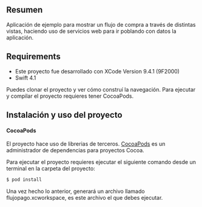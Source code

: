 

## Resumen

Aplicación de ejemplo para mostrar un flujo de compra a través de distintas vistas, haciendo uso de servicios web para ir poblando con datos la aplicación.

## Requirements

* Este proyecto fue desarrollado con XCode Version 9.4.1 (9F2000)
* Swift 4.1

Puedes clonar el proyecto y ver cómo construí la navegación. Para ejecutar y compilar el proyecto requieres tener CocoaPods. 

## Instalación y uso del proyecto

#### CocoaPods

El proyecto hace uso de librerias de terceros. 
[CocoaPods](https://cocoapods.org/) es un administrador de dependencias para proyectos Cocoa.


Para ejecutar el proyecto requieres ejecutar el siguiente comando desde un terminal en la carpeta del proyecto:

```bash
$ pod install
```

Una vez hecho lo anterior, generará un archivo llamado flujopago.xcworkspace, es este archivo el que debes ejecutar.

